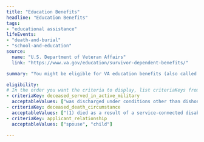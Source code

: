```yaml
---
title: "Education Benefits"
headline: "Education Benefits"
tags: 
- "educational assistance"
lifeEvents: 
- "death-and-burial"
- "school-and-education"
source:
  name: "U.S. Department of Veteran Affairs"
  link: "https://www.va.gov/education/survivor-dependent-benefits/"

summary: "You might be eligible for VA education benefits (also called Chapter 35 benefits) or job training through a GI Bill program."

eligibility:
# In the order you want the criteria to display, list criteriaKeys from the csv here, each followed by a comma-separated list of which values indicate eligibility for that criteria. Wrap individual values in quotes if they have inner commas.
- criteriaKey: deceased_served_in_active_military
  acceptableValues: ["was discharged under conditions other than dishonorable", "died while on active duty"]
- criteriaKey: deceased_death_circumstance
  acceptableValues: ["(1) died as a result of a service-connected disability", "(2) died while receiving or traveling to receive VA care", "(3) died while eligible, pending to receive or receiving VA compensation / pension"]
- criteriaKey: applicant_relationship
  acceptableValues: ["spouse", "child"]

---
```

